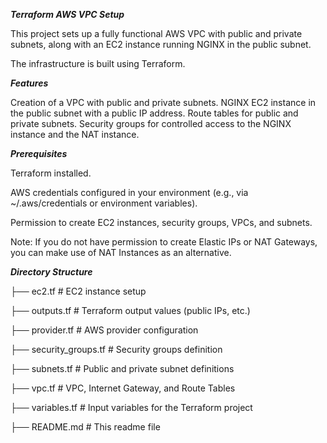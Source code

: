 ***Terraform AWS VPC Setup***

This project sets up a fully functional AWS VPC with public and private subnets, along with an EC2 instance running NGINX in the public subnet. 

The infrastructure is built using Terraform.

***Features***

Creation of a VPC with public and private subnets.
NGINX EC2 instance in the public subnet with a public IP address.
Route tables for public and private subnets.
Security groups for controlled access to the NGINX instance and the NAT instance.

***Prerequisites***

Terraform installed.

AWS credentials configured in your environment (e.g., via ~/.aws/credentials or environment variables).

Permission to create EC2 instances, security groups, VPCs, and subnets. 

Note: If you do not have permission to create Elastic IPs or NAT Gateways, you can make use of NAT Instances as an alternative.


***Directory Structure***


├── ec2.tf                # EC2 instance setup

├── outputs.tf            # Terraform output values (public IPs, etc.)

├── provider.tf           # AWS provider configuration

├── security_groups.tf    # Security groups definition

├── subnets.tf            # Public and private subnet definitions

├── vpc.tf                # VPC, Internet Gateway, and Route Tables

├── variables.tf          # Input variables for the Terraform project

├── README.md             # This readme file
